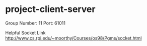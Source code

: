 # project-client-server

Group Number: 11
Port: 61011

Helpful Socket Link
http://www.cs.rpi.edu/~moorthy/Courses/os98/Pgms/socket.html
